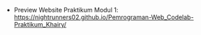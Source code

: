 - Preview Website Praktikum Modul 1: https://nightrunners02.github.io/Pemrograman-Web_Codelab-Praktikum_Khairy/

